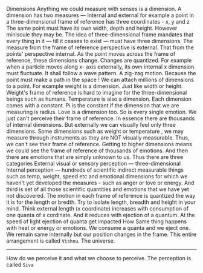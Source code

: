 Dimensions
Anything we could measure with senses is a dimension.
A dimension has two measures — Internal and external
  for example a point in a three-dimensional frame of reference has three coordinates - x, y and z
  The same point must have its own width, depth and height. However miniscule they may be.
  The idea of three-dimensional frame mandates that every thing in it — till it ceases to exist — must have three dimensions. 
  The measure from the frame of reference perspective is external. That from the points' perspective internal.
As the point moves across the frame of reference, these dimensions change. Changes are quantized.
  For example when a particle moves along x- axis externally, its own internal x dimension must fluctuate. It shall follow a wave pattern. A zig-zag motion. Because the point must make a path in the space !
We can attach millions of dimensions to a point. 
  For example weight is a dimension. Just like width or height. 
  Weight's frame of reference is hard to imagine for the three-dimensional beings such as humans.
  Temperature is also a dimension. 
  Each dimension comes with a constant.
  Pi is the constant if the dimension that we are measuring is radius.
  Love is a dimension too. So is every single emotion. We just can't perceive their frame of reference. 
  In essence there are thousands of internal dimensions. But externally we can visually feel only three dimensions. Some dimensions such as weight or temperature , we may measure through instruments as they are NOT visually measurable. Thus, we can't see their frame of reference.
  Getting to higher dimensions means we could see the frame of reference of thousands of emotions.
  And then there are emotions that are simply unknown to us. 
Thus there are three categories
  External visual or sensory perception — three-dimensional
  Internal perception — hundreds of scientific indirect measurable things such as temp, weight, speed etc and emotional dimensions for which we haven't yet developed the measures - such as anger or love or energy.
  And third is set of all those scientific quantities and emotions that we have yet not discovered.
The motion in each frame of reference is quantized the way it is for the length or bredth.
  Try to isolate length, breadth and height in your mind. 
  Think external length (x coordinate) increases with consumption of one quanta of x cordinate. And it reduces with ejection of a quantum.
  At the speed of light ejection of quanta get impacted
    How
  Same thing happens with heat or energy or emotions.
  We consume a quanta and we eject one.
  We remain same internally but our position changes in the frame.
This entire arrangement is called `Vishnu`.  The universe.

-----

How do we perceive it and what we choose to perceive.
The perception is called `Siva`
  